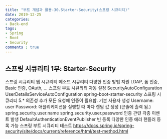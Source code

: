 ```yaml
---
title: "부트 개념과 활용-30.Starter-Security(스프링 시큐리티)"
date: 2019-12-25
categories:
- Back-end
tags:
- Spring 
- Boot
- Security
comments : true
---
```


## 스프링 시큐리티 1부: Starter-Security


스프링 시큐리티
웹 시큐리티
메소드 시큐리티
다양한 인증 방법 지원
LDAP, 폼 인증, Basic 인증, OAuth, ...
스프링 부트 시큐리티 자동 설정
SecurityAutoConfiguration
UserDetailsServiceAutoConfiguration
spring-boot-starter-security
스프링 시큐리티 5.* 의존성 추가
모든 요청에 인증이 필요함.
기본 사용자 생성
Username: user
Password: 애플리케이션을 실행할 때 마다 랜덤 값 생성 (콘솔에 출력 됨.)
spring.security.user.name
spring.security.user.password
인증 관련 각종 이벤트 발생
DefaultAuthenticationEventPublisher 빈 등록
다양한 인증 에러 핸들러 등록 가능
스프링 부트 시큐리티 테스트
https://docs.spring.io/spring-security/site/docs/current/reference/html/test-method.html
